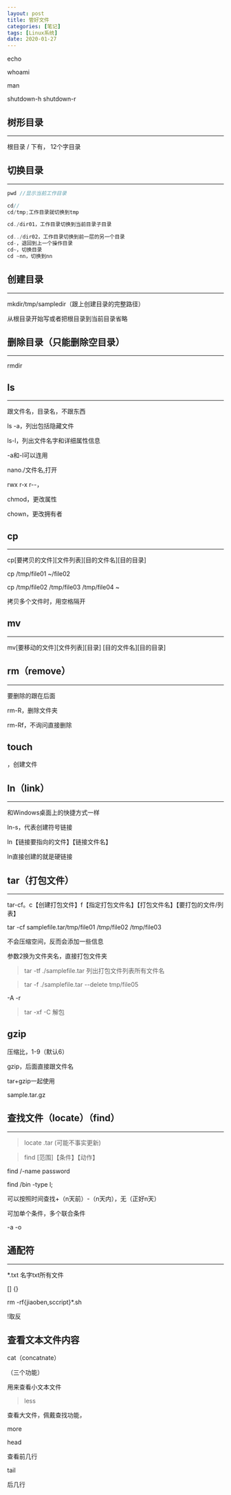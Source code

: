 ```yaml
---
layout: post
title: 管好文件
categories: [笔记]
tags: [Linux系统]
date: 2020-01-27
--- 
```


echo 

whoami

man

shutdown-h
shutdown-r

## 树形目录
***
根目录 / 下有，
12个字目录
## 切换目录
***
```cpp
pwd //显示当前工作目录

cd//
cd/tmp;工作目录就切换到tmp

cd./dir01，工作目录切换到当前目录子目录

cd../dir02，工作目录切换到前一层的另一个目录
cd-，退回到上一个操作目录
cd~，切换目录
cd ~nn，切换到nn
```

## 创建目录
***
mkdir/tmp/sampledir（跟上创建目录的完整路径）

从根目录开始写或者把根目录到当前目录省略

## 删除目录（只能删除空目录）
***
rmdir

## ls
***
跟文件名，目录名，不跟东西

ls -a，列出包括隐藏文件

ls-l，列出文件名字和详细属性信息

-a和-l可以连用

nano./文件名,打开

rwx r-x r--，

chmod，更改属性

chown，更改拥有者

## cp
***

cp[要拷贝的文件][文件列表][目的文件名][目的目录]

cp /tmp/file01 ~/file02

cp /tmp/file02 /tmp/file03 /tmp/file04 ~

拷贝多个文件时，用空格隔开

## mv
***
mv[要移动的文件][文件列表][目录]   [目的文件名][目的目录]


## rm（remove）
***
要删除的跟在后面

rm-R，删除文件夹

rm-Rf，不询问直接删除

## touch
，创建文件

## ln（link）
***
和Windows桌面上的快捷方式一样

ln-s，代表创建符号链接

ln【链接要指向的文件】【链接文件名】

ln直接创建的就是硬链接



## tar（打包文件）
***
tar-cf。c【创建打包文件】f【指定打包文件名】【打包文件名】【要打包的文件/列表】

tar -cf samplefile.tar/tmp/file01 /tmp/file02 /tmp/file03

不会压缩空间，反而会添加一些信息

参数2换为文件夹名，直接打包文件夹
>tar -tf ./samplefile.tar
列出打包文件列表所有文件名

>tar -f ./samplefile.tar --delete tmp/file05

-A -r

>tar -xf -C
解包

## gzip

压缩比，1-9（默认6）

gzip，后面直接跟文件名

tar+gzip一起使用

sample.tar.gz

## 查找文件（locate）（find）
***
>locate .tar
(可能不事实更新)

>find [范围]【条件】【动作】

find /-name password

find /bin -type l;

可以按照时间查找+（n天前）-（n天内），无（正好n天）

可加单个条件，多个联合条件

-a -o

## 通配符
***

*.txt 名字txt所有文件

[] {} 

rm -rf{jiaoben,sccript}*.sh 

!取反

## 查看文本文件内容

cat（concatnate）

（三个功能）

用来查看小文本文件


>less

查看大文件，佩戴查找功能，

more

head

查看前几行

tail

后几行










